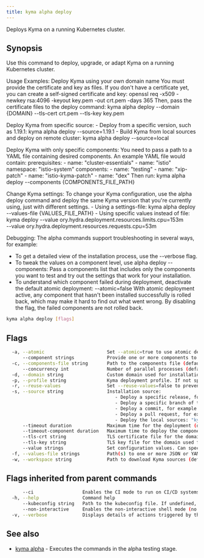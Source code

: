 ```yaml
---
title: kyma alpha deploy
---
```


Deploys Kyma on a running Kubernetes cluster.

## Synopsis

Use this command to deploy, upgrade, or adapt Kyma on a running Kubernetes cluster.

Usage Examples:
  Deploy Kyma using your own domain name
    You must provide the certificate and key as files.
    If you don't have a certificate yet, you can create a self-signed certificate and key:
		openssl req -x509 -newkey rsa:4096 -keyout key.pem -out crt.pem -days 365
    Then, pass the certificate files to the deploy command:
		kyma alpha deploy --domain {DOMAIN} --tls-cert crt.pem --tls-key key.pem

  Deploy Kyma from specific source:
    - Deploy from a specific version, such as 1.19.1:
		kyma alpha deploy --source=1.19.1
    - Build Kyma from local sources and deploy on remote cluster:
		kyma alpha deploy --source=local

  Deploy Kyma with only specific components:
    You need to pass a path to a YAML file containing desired components. An example YAML file would contain:
		prerequisites:
		- name: "cluster-essentials"
		- name: "istio"
		  namespace: "istio-system"
		components:
		- name: "testing"
		- name: "xip-patch"
		- name: "istio-kyma-patch"
		- name: "dex"
    Then run:
		kyma alpha deploy --components {COMPONENTS_FILE_PATH}

  Change Kyma settings:
    To change your Kyma configuration, use the alpha deploy command and deploy the same Kyma version that you're currently using,
    just with different settings.
    - Using a settings-file:
		kyma alpha deploy --values-file {VALUES_FILE_PATH}
    - Using specific values instead of file:
		kyma deploy --value ory.hydra.deployment.resources.limits.cpu=153m \
		--value ory.hydra.deployment.resources.requests.cpu=53m

Debugging:
  The alpha commands support troubleshooting in several ways, for example:
  - To get a detailed view of the installation process, use the --verbose flag.
  - To tweak the values on a component level, use alpha deploy --components:
    Pass a components list that includes only the components you want to test
    and try out the settings that work for your installation.
  - To understand which component failed during deployment, deactivate the default atomic deployment:
		--atomic=false
    With atomic deployment active, any component that hasn't been installed successfully is rolled back,
    which may make it hard to find out what went wrong. By disabling the flag, the failed components are not rolled back.
	

```bash
kyma alpha deploy [flags]
```

## Flags

```bash
  -a, --atomic                       Set --atomic=true to use atomic deployment, which rolls back any component that could not be installed successfully.
      --component strings            Provide one or more components to deploy (e.g. --component componentName@namespace)
  -c, --components-file string       Path to the components file (default "$HOME/.kyma/sources/installation/resources/components.yaml" or ".kyma-sources/installation/resources/components.yaml")
      --concurrency int              Number of parallel processes (default 4)
  -d, --domain string                Custom domain used for installation
  -p, --profile string               Kyma deployment profile. If not specified, Kyma uses its default configuration. The supported profiles are: "evaluation", "production".
  -r, --reuse-values                 Set --reuse-values=false to prevent the reusage during component upgrade (default true)
  -s, --source string                Installation source:
                                     	- Deploy a specific release, for example: "kyma alpha deploy --source=1.17.1"
                                     	- Deploy a specific branch of the Kyma repository on kyma-project.org: "kyma alpha deploy --source=<my-branch-name>"
                                     	- Deploy a commit, for example: "kyma alpha deploy --source=34edf09a"
                                     	- Deploy a pull request, for example "kyma alpha deploy --source=PR-9486"
                                     	- Deploy the local sources: "kyma alpha deploy --source=local" (default "main")
      --timeout duration             Maximum time for the deployment (default 20m0s)
      --timeout-component duration   Maximum time to deploy the component (default 6m0s)
      --tls-crt string               TLS certificate file for the domain used for installation
      --tls-key string               TLS key file for the domain used for installation
      --value strings                Set configuration values. Can specify one or more values, also as a comma-separated list (e.g. --value component.a='1' --value component.b='2' or --value component.a='1',component.b='2').
  -f, --values-file strings          Path(s) to one or more JSON or YAML files with configuration values
  -w, --workspace string             Path to download Kyma sources (default "$HOME/.kyma/sources" or ".kyma-sources")
```

## Flags inherited from parent commands

```bash
      --ci                  Enables the CI mode to run on CI/CD systems. It avoids any user interaction (such as no dialog prompts) and ensures that logs are formatted properly in log files (such as no spinners for CLI steps).
  -h, --help                Command help
      --kubeconfig string   Path to the kubeconfig file. If undefined, Kyma CLI uses the KUBECONFIG environment variable, or falls back "/$HOME/.kube/config".
      --non-interactive     Enables the non-interactive shell mode (no colorized output, no spinner)
  -v, --verbose             Displays details of actions triggered by the command.
```

## See also

* [kyma alpha](#kyma-alpha-kyma-alpha)	 - Executes the commands in the alpha testing stage.

